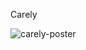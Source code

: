 Carely

![carely-poster](https://github.com/user-attachments/assets/b241bf78-1419-4ad8-825c-a6395ae7d038)
